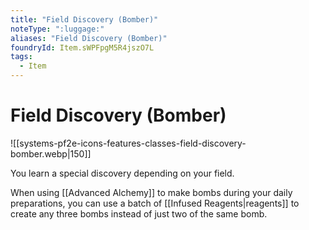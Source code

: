 ```yaml
---
title: "Field Discovery (Bomber)"
noteType: ":luggage:"
aliases: "Field Discovery (Bomber)"
foundryId: Item.sWPFpgM5R4jszO7L
tags:
  - Item
---
```


# Field Discovery (Bomber)
![[systems-pf2e-icons-features-classes-field-discovery-bomber.webp|150]]

You learn a special discovery depending on your field.

When using [[Advanced Alchemy]] to make bombs during your daily preparations, you can use a batch of [[Infused Reagents|reagents]] to create any three bombs instead of just two of the same bomb.
